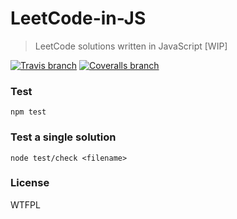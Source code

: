 # LeetCode-in-JS
> LeetCode solutions written in JavaScript [WIP]

[![Travis branch](https://img.shields.io/travis/flowmemo/leetcode-in-js/master.svg?style=flat-square)](https://travis-ci.org/flowmemo/leetcode-in-js)
[![Coveralls branch](https://img.shields.io/coveralls/flowmemo/leetcode-in-js/master.svg?style=flat-square)](https://coveralls.io/github/flowmemo/leetcode-in-js)

### Test
```shell
npm test
```

### Test a single solution
```shell
node test/check <filename>
```

### License
WTFPL
